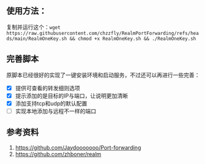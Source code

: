 ## 使用方法：
复制并运行这个：`wget https://raw.githubusercontent.com/chzzfly/RealmPortForwarding/refs/heads/main/RealmOneKey.sh && chmod +x RealmOneKey.sh && ./RealmOneKey.sh`

## 完善脚本
原脚本已经很好的实现了一键安装环境和启动服务，不过还可以再进行一些完善：
- [x] 提供可查看的转发细则选项
- [x] 提示添加的是目标的IP与端口，让说明更加清晰
- [x] 添加支持tcp和udp的默认配置
- [ ] 实现本地添加与远程不一样的端口

## 参考资料
1. https://github.com/Jaydooooooo/Port-forwarding
2. https://github.com/zhboner/realm
